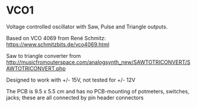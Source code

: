 # VCO1
Voltage controlled oscillator with Saw, Pulse and Triangle outputs.

Based on VCO 4069 from René Schmitz: https://www.schmitzbits.de/vco4069.html

Saw to triangle converter from http://musicfromouterspace.com/analogsynth_new/SAWTOTRICONVERT/SAWTOTRICONVERT.php

Designed to work with +/- 15V, not tested for +/- 12V

The PCB is 9.5 x 5.5 cm and has no PCB-mounting of potmeters, switches, jacks; these are all connected by pin header connectors
